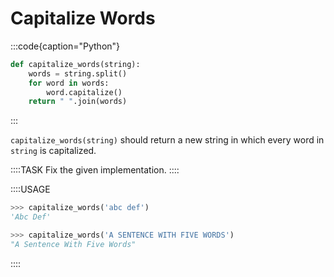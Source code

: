 # Capitalize Words

:::code{caption="Python"}

```python
def capitalize_words(string):
    words = string.split()
    for word in words:
        word.capitalize()
    return " ".join(words)
```

:::

`capitalize_words(string)` should return a new string in which every word in `string` is capitalized.

::::TASK
Fix the given implementation.
::::

::::USAGE

```python
>>> capitalize_words('abc def')
'Abc Def'

>>> capitalize_words('A SENTENCE WITH FIVE WORDS')
"A Sentence With Five Words"
```

::::
